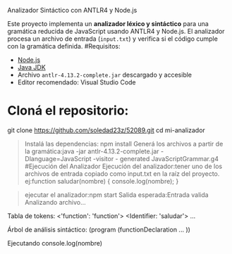 Analizador Sintáctico con ANTLR4 y Node.js

Este proyecto implementa un **analizador léxico y sintáctico** para una gramática reducida de JavaScript usando ANTLR4 y Node.js. El analizador procesa un archivo de entrada (`input.txt`) y verifica si el código cumple con la gramática definida.
 #Requisitos:
- [Node.js](https://nodejs.org/) 
- [Java JDK](https://www.oracle.com/java/technologies/javase-jdk11-downloads.html)
- Archivo `antlr-4.13.2-complete.jar` descargado y accesible
- Editor recomendado: Visual Studio Code
  
 # Cloná el repositorio:
git clone https://github.com/soledad23z/52089.git
cd mi-analizador
>Instalá las dependencias: npm install
>Generá los archivos a partir de la gramática:java -jar antlr-4.13.2-complete.jar -Dlanguage=JavaScript -visitor - generated JavaScriptGrammar.g4
 #Ejecución del Analizador
>Ejecución del analizador:tener uno de los archivos de entrada copiado como input.txt en la raíz del proyecto.
ej:function saludar(nombre) {
  console.log(nombre);
}

>ejecutar el analizador:npm start
>Salida esperada:Entrada valida
 Analizando archivo...

Tabla de tokens:
<'function': 'function'>
<Identifier: 'saludar'>
...

Árbol de análisis sintáctico:
(program (functionDeclaration ... ))

 Ejecutando console.log(nombre)

